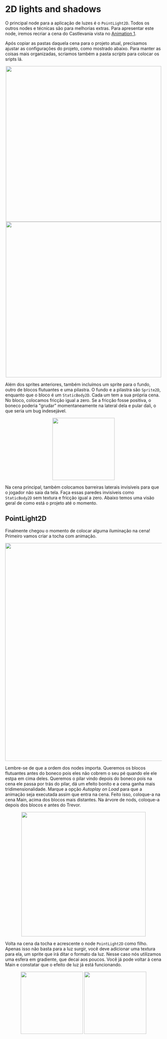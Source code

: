 # 2D lights and shadows

O principal node para a aplicação de luzes é o `PointLight2D`. Todos os outros nodes e técnicas são para melhorias extras.  Para apresentar este node, iremos recriar a cena do Castlevania vista no [Animation 1](https://github.com/felipebottega/Games/tree/gh-pages/Getting%20started/Your%20first%202D%20game/Coding%20the%20player/Animation%201).

Após copiar as pastas daquela cena para o projeto atual, precisamos ajustar as configurações do projeto, como mostrado abaixo. Para manter as coisas mais organizadas, scriamos também a pasta *scripts* para colocar os sripts lá.

<p align="center">
  <img src="https://github.com/user-attachments/assets/e81844e7-06d7-4b07-b4f5-2439c2b6c676" width="500">
  <img src="https://github.com/user-attachments/assets/99f751aa-0145-49ec-bc5b-d15b1e6b7801" width="500">
</p>

Além dos sprites anteriores, também incluímos um sprite para o fundo, outro de blocos flutuantes e uma pilastra. O fundo e a pilastra são `Sprite2D`, enquanto que o bloco é um `StaticBody2D`. Cada um tem a sua própria cena. No bloco, colocamos fricção igual a zero. Se a fricção fosse positiva, o boneco poderia "grudar" momentaneamente na lateral dela e pular dali, o que seria um bug indesejável.

<p align="center">
  <img src="https://github.com/user-attachments/assets/9ab87513-be51-4712-8543-f39b3f3a3b89" width="200">
</p>

Na cena principal, também colocamos barreiras laterais invisíveis para que o jogador não saia da tela. Faça essas paredes invisíveis como `StaticBody2D` sem textura e fricção igual a zero. Abaixo temos uma visão geral de como está o projeto até o momento.

## PointLight2D

Finalmente chegou o momento de colocar alguma iluminação na cena! Primeiro vamos criar a tocha com animação.

<p align="center">
  <img src="https://github.com/user-attachments/assets/d0d6efb5-0519-426f-b46b-2d060fdfbbdd" width="700">
</p>

Lembre-se de que a ordem dos nodes importa. Queremos os blocos flutuantes antes do boneco pois eles não cobrem o seu pé quando ele ele estpa em cima deles. Queremos o pilar vindo depois do boneco pois na cena ele passa por trás do pilar, dá um efeito bonito e a cena ganha mais tridimensionalidade. Marque a opção *Autoplay on Load* para que a animação seja executada assim que entra na cena. Feito isso, coloque-a na cena Main, acima dos blocos mais distantes. Na árvore de nods, coloque-a depois dos blocos e antes do Trevor.

<p align="center">
  <img src="https://github.com/user-attachments/assets/c905f6fa-3b7b-4ef5-a608-5dc69478f6f1" width="400">
</p>

Volta na cena da tocha e acrescente o node `PointLight2D` como filho. Apenas isso não basta para a luz surgir, você deve adicionar uma textura para ela, um sprite que irá ditar o formato da luz. Nesse caso nós utilizamos uma esfera em gradiente, que decai aos poucos. Você já pode voltar à cena Main e constatar que o efeito de luz já está funcionando.

<p align="center">
  <img src="https://github.com/user-attachments/assets/2010d08f-2fcd-4e0d-943c-824d69405541" width="200">
  <img src="https://github.com/user-attachments/assets/da102034-47e0-4efc-8e0f-0fb1e269c0b1" width="200">
</p>

